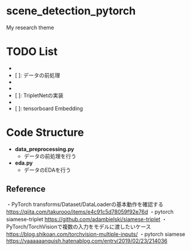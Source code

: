 # scene_detection_pytorch
My research theme  

# TODO List
+ [x]: 特徴抽出モデルまで
+ [ ]: データの前処理
+ [x]: DataLoaderの実装
+ [x]: SiameseNetの実装
+ [ ]: TripletNetの実装
+ [x]: 学習フェーズの実装
+ [ ]: tensorboard Embedding


# Code Structure
- **data_preprocessing.py**
  - データの前処理を行う
- **eda.py**
  - データのEDAを行う

## Reference 
・PyTorch transforms/Dataset/DataLoaderの基本動作を確認する 
https://qiita.com/takurooo/items/e4c91c5d78059f92e76d
・pytorch siamese-triplet
https://github.com/adambielski/siamese-triplet
・PyTorch/TorchVisionで複数の入力をモデルに渡したいケース
https://blog.shikoan.com/torchvision-multiple-inputs/
・pytorch siamese
https://vaaaaaanquish.hatenablog.com/entry/2019/02/23/214036
